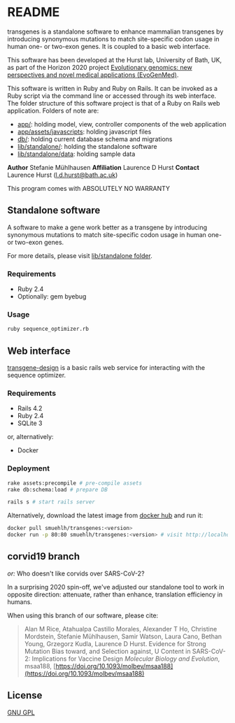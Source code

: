 # README

transgenes is a standalone software to enhance mammalian transgenes by introducing synonymous mutations to match site-specific codon usage in human one- or two-exon genes. It is coupled to a basic web interface.

This software has been developed at the Hurst lab, University of Bath, UK, as part of the Horizon 2020 project [Evolutionary genomics: new perspectives and novel medical applications (EvoGenMed)](https://cordis.europa.eu/project/id/669207).

This software is written in Ruby and Ruby on Rails. It can be invoked as a Ruby script via the command line or accessed through its web interface. The folder structure of this software project is that of a Ruby on Rails web application. Folders of note are:

 - [app/](./app): holding model, view, controller components of the web application
 - [app/assets/javascripts](./app/assets/javascripts): holding javascript files
 - [db/](./db): holding current database schema and migrations
 - [lib/standalone/](./lib/standalone): holding the standalone software
 - [lib/standalone/data](./lib/standalone/data): holding sample data

__Author__ Stefanie Mühlhausen
__Affiliation__ Laurence D Hurst
__Contact__ Laurence Hurst (l.d.hurst@bath.ac.uk)

This program comes with ABSOLUTELY NO WARRANTY

## Standalone software

A software to make a gene work better as a transgene by introducing synonymous mutations to match site-specific codon usage in human one- or two-exon genes.

For more details, please visit [lib/standalone folder](./tree/corvid19/lib/standalone).

### Requirements

 - Ruby 2.4
 - Optionally: gem byebug

### Usage

```bash
ruby sequence_optimizer.rb
```

## Web interface

[transgene-design](http://transgene-design.bath.ac.uk/) is a basic rails web service for interacting with the sequence optimizer.

### Requirements

- Rails 4.2
- Ruby 2.4
- SQLite 3

or, alternatively:
- Docker

### Deployment

```bash
rake assets:precompile # pre-compile assets
rake db:schema:load # prepare DB

rails s # start rails server
```

Alternatively, download the latest image from [docker hub](https://hub.docker.com/r/smuehlh/transgenes) and run it:
```bash
docker pull smuehlh/transgenes:<version>
docker run -p 80:80 smuehlh/transgenes:<version> # visit http://localhost:80
```

##  corvid19 branch

_or:_ Who doesn't like corvids over SARS-CoV-2?

In a surprising 2020 spin-off, we've adjusted our standalone tool to work in opposite direction: attenuate, rather than enhance, translation efficiency in humans.

When using this branch of our software, please cite:

> Alan M Rice, Atahualpa Castillo Morales, Alexander T Ho, Christine
> Mordstein, Stefanie Mühlhausen, Samir Watson, Laura Cano, Bethan
> Young, Grzegorz Kudla, Laurence D Hurst.
>  Evidence for Strong Mutation Bias toward, and Selection against, U Content in SARS-CoV-2: Implications for Vaccine Design
>   _Molecular Biology and Evolution_, msaa188,
> [https://doi.org/10.1093/molbev/msaa188](https://doi.org/10.1093/molbev/msaa188)

## License

[GNU GPL](./COPYING)
